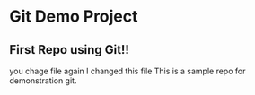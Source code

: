 # Git Demo Project
## First Repo using Git!!


you chage file again
I changed this file
This is a sample repo for demonstration git.
